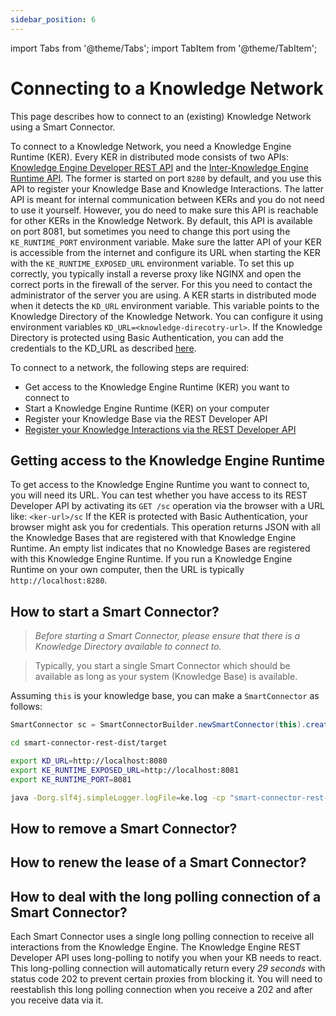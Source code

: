 ```yaml
---
sidebar_position: 6
---
```


import Tabs from '@theme/Tabs';
import TabItem from '@theme/TabItem';

# Connecting to a Knowledge Network
This page describes how to connect to an (existing) Knowledge Network using a Smart Connector.

To connect to a Knowledge Network, you need a Knowledge Engine Runtime (KER).
Every KER in distributed mode consists of two APIs: [Knowledge Engine Developer REST API](https://github.com/TNO/knowledge-engine/blob/1.3.0/smart-connector-rest-server/src/main/resources/openapi-sc.yaml) and the [Inter-Knowledge Engine Runtime API](https://github.com/TNO/knowledge-engine/blob/1.3.0/smart-connector/src/main/resources/openapi-inter-ker.yaml).
The former is started on port `8280` by default, and you use this API to register your Knowledge Base and Knowledge Interactions.
The latter API is meant for internal communication between KERs and you do not need to use it yourself.
However, you do need to make sure this API is reachable for other KERs in the Knowledge Network.
By default, this API is available on port 8081, but sometimes you need to change this port using the `KE_RUNTIME_PORT` environment variable.
Make sure the latter API of your KER is accessible from the internet and configure its URL when starting the KER with the `KE_RUNTIME_EXPOSED_URL` environment variable.
To set this up correctly, you typically install a reverse proxy like NGINX and open the correct ports in the firewall of the server.
For this you need to contact the administrator of the server you are using.
A KER starts in distributed mode when it detects the `KD_URL` environment variable.
This variable points to the Knowledge Directory of the Knowledge Network.
You can configure it using environment variables `KD_URL=<knowledge-direcotry-url>`.
If the Knowledge Directory is protected using Basic Authentication, you can add the credentials to the KD_URL as described [here](https://stackoverflow.com/a/50528734).



To connect to a network, the following steps are required:
* Get access to the Knowledge Engine Runtime (KER) you want to connect to
* Start a Knowledge Engine Runtime (KER) on your computer
* Register your Knowledge Base via the REST Developer API
* [Register your Knowledge Interactions via the REST Developer API](./knowledge-interactions.md)

## Getting access to the Knowledge Engine Runtime
To get access to the Knowledge Engine Runtime you want to connect to, you will need its URL.
You can test whether you have access to its REST Developer API by activating its `GET /sc` operation via the browser with a URL like: `<ker-url>/sc`
If the KER is protected with Basic Authentication, your browser might ask you for credentials. 
This operation returns JSON with all the Knowledge Bases that are registered with that Knowledge Engine Runtime.
An empty list indicates that no Knowledge Bases are registered with this Knowledge Engine Runtime.
If you run a Knowledge Engine Runtime on your own computer, then the URL is typically `http://localhost:8280`.

## How to start a Smart Connector?
> *Before starting a Smart Connector, please ensure that there is a Knowledge Directory available to connect to.*

> Typically, you start a single Smart Connector which should be available as long as your system (Knowledge Base) is available.

<Tabs groupId="tke-usage">
<TabItem value="java" label="Java">

Assuming `this` is your knowledge base, you can make a `SmartConnector` as follows:

```java
SmartConnector sc = SmartConnectorBuilder.newSmartConnector(this).create();
```

</TabItem>
<TabItem value="bash" label="Rest API">

```bash
cd smart-connector-rest-dist/target

export KD_URL=http://localhost:8080
export KE_RUNTIME_EXPOSED_URL=http://localhost:8081
export KE_RUNTIME_PORT=8081

java -Dorg.slf4j.simpleLogger.logFile=ke.log -cp "smart-connector-rest-dist-1.3.0.jar:dependency/*" eu.knowledge.engine.rest.Main 8280
```

</TabItem>
</Tabs>

## How to remove a Smart Connector?

## How to renew the lease of a Smart Connector?

## How to deal with the long polling connection of a Smart Connector?
Each Smart Connector uses a single long polling connection to receive all interactions from the Knowledge Engine.
The Knowledge Engine REST Developer API uses long-polling to notify you when your KB needs to react.
This long-polling connection will automatically return every *29 seconds* with status code 202 to prevent certain proxies from blocking it.
You will need to reestablish this long polling connection when you receive a 202 and after you receive data via it.
